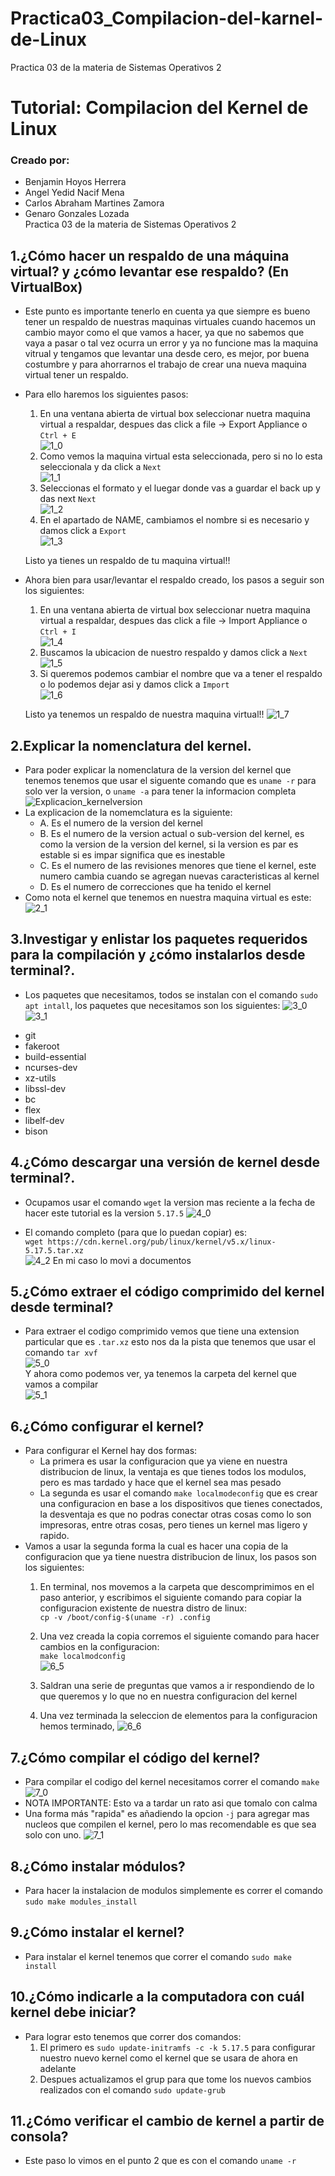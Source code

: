 # Practica03_Compilacion-del-karnel-de-Linux
Practica 03 de la materia de Sistemas Operativos 2
# Tutorial:  Compilacion del Kernel de Linux
### Creado por:
* Benjamin Hoyos Herrera 
* Angel Yedid Nacif Mena
* Carlos Abraham Martines Zamora
* Genaro Gonzales Lozada  
Practica 03 de la materia de Sistemas Operativos 2  


## 1.¿Cómo hacer un respaldo de una máquina virtual? y ¿cómo levantar ese respaldo? (En VirtualBox)    
* Este punto es importante tenerlo en cuenta ya que siempre es bueno tener un respaldo de nuestras maquinas virtuales cuando hacemos un cambio mayor como el que vamos a hacer, ya que no sabemos que vaya a pasar o tal vez ocurra un error y ya no funcione mas la maquina vitrual y tengamos que levantar una desde cero, es mejor, por buena costumbre y para ahorrarnos el trabajo de crear una nueva maquina virtual tener un respaldo.
* Para ello haremos los siguientes pasos:

    1. En una ventana abierta de virtual box seleccionar nuetra maquina virtual a respaldar, despues das click a file -> Export Appliance o ```Ctrl + E```      
    ![1_0](https://github.com/Benqui/Practica03_Compilacion-del-kernel-de-Linux/blob/main/Images/1_0.png)    
    2. Como vemos la maquina virtual esta seleccionada, pero si no lo esta seleccionala y da click a ```Next```    
    ![1_1](https://github.com/Benqui/Practica03_Compilacion-del-kernel-de-Linux/blob/main/Images/1_1.png)    
    3. Seleccionas el formato y el luegar donde vas a guardar el back up y das next ```Next```    
    ![1_2](https://github.com/Benqui/Practica03_Compilacion-del-kernel-de-Linux/blob/main/Images/1_2.png)    
    4. En el apartado de NAME, cambiamos el nombre si es necesario y damos click a ```Export```    
    ![1_3](https://github.com/Benqui/Practica03_Compilacion-del-kernel-de-Linux/blob/main/Images/1_3.png)    

    Listo ya tienes un respaldo de tu maquina virtual!!

* Ahora bien para usar/levantar el respaldo creado, los pasos a seguir son los siguientes:
    1. En una ventana abierta de virtual box seleccionar nuetra maquina virtual a respaldar, despues das click a file -> Import Appliance o ```Ctrl + I```      
    ![1_4](https://github.com/Benqui/Practica03_Compilacion-del-kernel-de-Linux/blob/main/Images/1_4.png)    
    2. Buscamos la ubicacion de nuestro respaldo y damos click a ```Next```    
    ![1_5](https://github.com/Benqui/Practica03_Compilacion-del-kernel-de-Linux/blob/main/Images/1_5.png)    
    3. Si queremos podemos cambiar el nombre que va a tener el respaldo o lo podemos dejar asi y damos click a ```Import```    
    ![1_6](https://github.com/Benqui/Practica03_Compilacion-del-kernel-de-Linux/blob/main/Images/1_6.png)    

    Listo ya tenemos un respaldo de nuestra maquina virtual!!
    ![1_7](https://github.com/Benqui/Practica03_Compilacion-del-kernel-de-Linux/blob/main/Images/1_7.png)


## 2.Explicar la nomenclatura del kernel.
* Para poder explicar la nomenclatura de la version del kernel que tenemos tenemos que usar el siguente comando que es   ```uname -r``` para solo ver la version, o ```uname -a``` para tener la informacion completa    
![Explicacion_kernelversion](https://github.com/Benqui/Practica03_Compilacion-del-kernel-de-Linux/blob/main/Images/2_0.png)
* La explicacion de la nomemclatura es la siguiente:
    - A. Es el numero de la version del kernel 
    - B. Es el numero de la version actual o sub-version del kernel, es como la version de la version del kernel, si la version es par es estable si es impar significa que es inestable
    - C. Es el numero de las revisiones menores que tiene el kernel, este numero cambia cuando se agregan nuevas caracteristicas al kernel
    - D. Es el numero de correcciones que ha tenido el kernel   
* Como nota el kernel que tenemos en nuestra maquina virtual es este:     
![2_1](https://github.com/Benqui/Practica03_Compilacion-del-kernel-de-Linux/blob/main/Images/2_1.png)


## 3.Investigar y enlistar los paquetes requeridos para la compilación y ¿cómo instalarlos desde terminal?.

* Los paquetes que necesitamos, todos se instalan con el comando ```sudo apt intall```, los paquetes que necesitamos son los siguientes:
![3_0](https://github.com/Benqui/Practica03_Compilacion-del-kernel-de-Linux/blob/main/Images/3_0.png)
![3_1](https://github.com/Benqui/Practica03_Compilacion-del-kernel-de-Linux/blob/main/Images/3_1.png)

- git
- fakeroot
- build-essential	
- ncurses-dev	
- xz-utils	
- libssl-dev	
- bc
- flex
- libelf-dev	
- bison

## 4.¿Cómo descargar una versión de kernel desde terminal?.
* Ocupamos usar el comando ```wget``` la version mas reciente a la fecha de hacer este tutorial es la version ```5.17.5```
![4_0](https://github.com/Benqui/Practica03_Compilacion-del-kernel-de-Linux/blob/main/Images/4_0.png)

* El comando completo (para que lo puedan copiar) es:    
```wget https://cdn.kernel.org/pub/linux/kernel/v5.x/linux-5.17.5.tar.xz```    
![4_2](https://github.com/Benqui/Practica03_Compilacion-del-kernel-de-Linux/blob/main/Images/4_2.png)
En mi caso lo movi a documentos

## 5.¿Cómo extraer el código comprimido del kernel desde terminal?
* Para extraer el codigo comprimido vemos que tiene una extension particular que es ```.tar.xz``` esto nos da la pista que tenemos que usar el comando ```tar xvf```  
![5_0](https://github.com/Benqui/Practica03_Compilacion-del-kernel-de-Linux/blob/main/Images/5_0.png)  
Y ahora como podemos ver, ya tenemos la carpeta del kernel que vamos a compilar  
![5_1](https://github.com/Benqui/Practica03_Compilacion-del-kernel-de-Linux/blob/main/Images/5_1.png)  

## 6.¿Cómo configurar el kernel?
* Para configurar el Kernel hay dos formas:
    - La primera es usar la configuracion que ya viene en nuestra distribucion de linux, la ventaja es que tienes todos los modulos, pero es mas tardado y hace que el kernel sea mas pesado
    - La segunda es usar el comando ```make localmodeconfig``` que es crear una configuracion en base a los dispositivos que tienes conectados, la desventaja es que no podras conectar otras cosas como lo son impresoras, entre otras cosas, pero tienes un kernel mas ligero y rapido.
* Vamos a usar la segunda forma la cual es hacer una copia de la configuracion que ya tiene nuestra distribucion de linux, los pasos son los siguientes:
    1. En terminal, nos movemos a la carpeta que descomprimimos en el paso anterior, y escribimos el siguiente comando para copiar la configuracion existente de nuestra distro de linux:  
    ```cp -v /boot/config-$(uname -r) .config```
    2. Una vez creada la copia corremos el siguiente comando para hacer cambios en la configuracion:  
    ```make localmodconfig```  
    ![6_5](https://github.com/Benqui/Practica03_Compilacion-del-kernel-de-Linux/blob/main/Images/6_5.png)  

    3. Saldran una serie de preguntas que vamos a ir respondiendo de lo que queremos y lo que no en nuestra configuracion del kernel

    4. Una vez terminada la seleccion de elementos para la configuracion hemos terminado,
    ![6_6](https://github.com/Benqui/Practica03_Compilacion-del-kernel-de-Linux/blob/main/Images/6_6.png)  

    
## 7.¿Cómo compilar el código del kernel?
* Para compilar el codigo del kernel necesitamos correr el comando ```make```  
![7_0](https://github.com/Benqui/Practica03_Compilacion-del-kernel-de-Linux/blob/main/Images/7_0.png)  
* NOTA IMPORTANTE: Esto va a tardar un rato asi que tomalo con calma
* Una forma más "rapida" es añadiendo la opcion ```-j``` para agregar mas nucleos que compilen el kernel, pero lo mas recomendable es que sea solo con uno.
![7_1](https://github.com/Benqui/Practica03_Compilacion-del-kernel-de-Linux/blob/main/Images/7_1.png)  



## 8.¿Cómo instalar módulos?  

* Para hacer la instalacion de modulos simplemente es correr el comando ```sudo make modules_install```  


## 9.¿Cómo instalar el kernel?  
* Para instalar el kernel tenemos que correr el comando ```sudo make install``` 

## 10.¿Cómo indicarle a la computadora con cuál kernel debe iniciar?  
* Para lograr esto tenemos que correr dos comandos:  
    1. El primero es ```sudo update-initramfs -c -k 5.17.5``` para configurar nuestro nuevo kernel como el kernel que se usara de ahora en adelante  
    2. Despues actualizamos el grup para que tome los nuevos cambios realizados con el comando ```sudo update-grub``` 


## 11.¿Cómo verificar el cambio de kernel a partir de consola?

* Este paso lo vimos en el punto 2 que es con el comando ```uname -r```  
